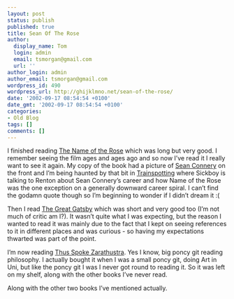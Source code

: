 ```yaml
---
layout: post
status: publish
published: true
title: Sean Of The Rose
author:
  display_name: Tom
  login: admin
  email: tsmorgan@gmail.com
  url: ''
author_login: admin
author_email: tsmorgan@gmail.com
wordpress_id: 490
wordpress_url: http://ghijklmno.net/sean-of-the-rose/
date: '2002-09-17 08:54:54 +0100'
date_gmt: '2002-09-17 08:54:54 +0100'
categories:
- Old Blog
tags: []
comments: []
---
```

<!-- more -->

<p>I finished reading <a href="http://www.amazon.co.uk/exec/obidos/ASIN/0749397055/ref=sr_aps_books_1_1/202-1319394-0344644">The Name of the Rose</a> which was long but very good. I remember seeing the film ages and ages ago and so now I&#8217;ve read it I really want to see it again. My copy of the book had a picture of  <a href="http://us.imdb.com/Name?Connery,+Sean">Sean Connery</a> on the front and I&#8217;m being haunted by that bit in <a href="http://www.amazon.co.uk/exec/obidos/ASIN/0749396067/qid=1032249650/sr=2-1/ref=sr_2_3_1/202-1319394-0344644">Trainspotting</a> where Sickboy is talking to Renton about Sean Connery&#8217;s career and how Name of the Rose was the one exception on a generally downward career spiral. I can&#8217;t find the godamn quote though so I&#8217;m beginning to wonder if I didn&#8217;t dream it :(</p>

<p>Then I read <a href="http://www.amazon.co.uk/exec/obidos/ASIN/B00004CJ5R/ref=sr_aps_vhs_1_1/202-1319394-0344644">The Great Gatsby</a> which was short and very good too (I&#8217;m not much of critic am I?). It wasn&#8217;t quite what I was expecting, but the reason I wanted to read it was mainly due to the fact that I kept on seeing references to it in different places and was curious - so having my expectations thwarted was part of the point.</p>

<p>I&#8217;m now reading <a href="http://www.amazon.co.uk/exec/obidos/ASIN/0140441182/qid=1032250947/sr=1-1/ref=sr_1_18_1/202-1319394-0344644">  Thus Spoke Zarathustra</a>. Yes I know, big poncy git reading philosophy. I actually bought it when I was a small poncy git, doing Art in Uni, but like the poncy git I was I never got round to reading it. So it was left on my shelf, along with the other books I&#8217;ve never read.</p>

<p>Along with the other two books I&#8217;ve mentioned actually.</p>

